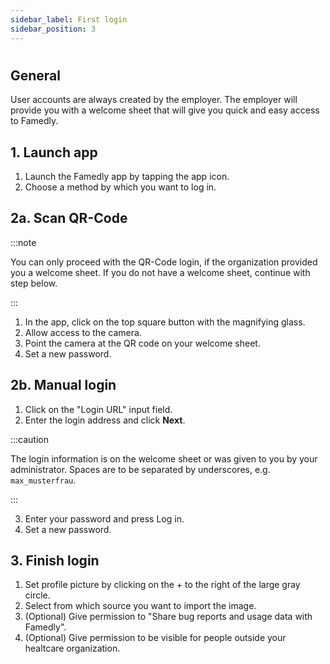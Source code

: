 ```yaml
---
sidebar_label: First login
sidebar_position: 3
---
```


# 

## General

User accounts are always created by the employer. The employer will provide you with a welcome sheet that will give you quick and easy access to Famedly.

## 1. Launch app

1. Launch the Famedly app by tapping the app icon.
2. Choose a method by which you want to log in.

## 2a. Scan QR-Code

:::note

You can only proceed with the QR-Code login, if the organization provided you a welcome sheet. If you do not have a welcome sheet, continue with step below.

:::

1. In the app, click on the top square button with the magnifying glass.
2. Allow access to the camera.
3. Point the camera at the QR code on your welcome sheet.
4. Set a new password.

## 2b. Manual login

1. Click on the "Login URL" input field.
2. Enter the login address and click **Next**.

:::caution

The login information is on the welcome sheet or was given to you by your administrator. Spaces are to be separated by underscores, e.g. `max_musterfrau`.

:::

3. Enter your password and press Log in.
4. Set a new password.

## 3. Finish login

1. Set profile picture by clicking on the + to the right of the large gray circle.
2. Select from which source you want to import the image.
3. (Optional) Give permission to "Share bug reports and usage data with Famedly".
4. (Optional) Give permission to be visible for people outside your healtcare organization.